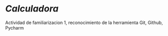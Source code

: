 # _***Calculadora***_

Actividad de familiarizacion 1, reconocimiento de la herramienta Git, Github, Pycharm